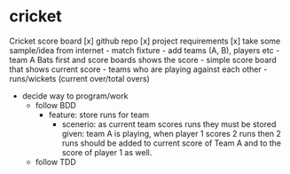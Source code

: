 # cricket
Cricket score board
[x] github repo
[x] project requirements
    [x] take some sample/idea from internet
        - match fixture - add teams (A, B), players etc
        - team A Bats first and score boards shows the score
        - simple score board that shows current score
          - teams who are playing against each other
          - runs/wickets (current over/total overs)
- decide way to program/work
    - follow BDD
        - feature: store runs for team
            - scenerio: as current team scores runs they must be stored
              given: team A is playing, when player 1 scores 2 runs then 2 runs should be added to current score of Team A
                                        and to the score of player 1 as well.
    - follow TDD

